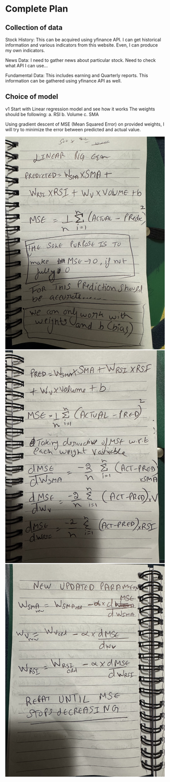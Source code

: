 # Complete Plan
## Collection of data
Stock History: This can be acquired using yfinance API. I can get historical information and various indicators from this website. Even, I can produce my own indicators.

News Data: I need to gather news about particular stock. Need to check what API I can use...

Fundamental Data: This includes earning and Quarterly reports. This information can be gathered using yfinance API as well.

## Choice of model
v1 Start with Linear regression model and see how it works
The weights should be following:
a. RSI
b. Volume
c. SMA

Using gradient descent of MSE (Mean Squared Error) on provided weights, I will try to minimize the error between predicted and actual value.

![first Image](Maths/1.JPG)
![Second Image](Maths/2.JPG)
![Third Image](Maths/3.JPG)